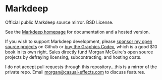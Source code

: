 # Markdeep
Official public Markdeep source mirror. BSD License.

See the [Markdeep homepage](https://casual-effects.com/markdeep) for documentation and a hosted
version.

If you wish to support Markdeep development, please [sponsor my open source projects](https://github.com/sponsors/morgan3d)
on Github or
[buy the Graphics Codex](http://graphicscodex.com/), which is a good $10 book in its own right.
Sales directly fund Morgan McGuire's open source projects by defraying licensing, subcontracting,
and hosting costs.

I do not accept pull requests through this repository...this is a
mirror of the private repo. Email <morgan@casual-effects.com> to discuss features.
